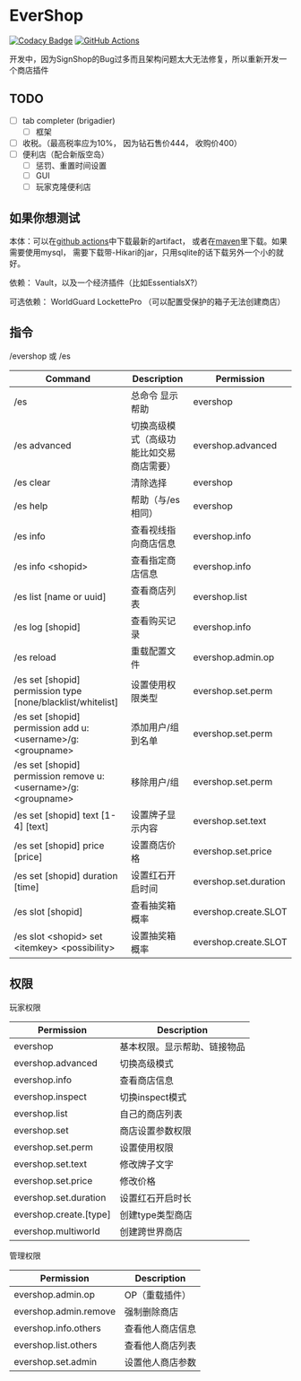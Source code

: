 # EverShop

[![Codacy Badge](https://api.codacy.com/project/badge/Grade/a9fb0d5ad5844f3098e80bc5fce01a2e)](https://app.codacy.com/gh/EverMCServer/EverShop?utm_source=github.com&utm_medium=referral&utm_content=EverMCServer/EverShop&utm_campaign=Badge_Grade_Dashboard)
[![GitHub Actions](https://github.com/EverMCServer/EverShop/workflows/Java%20CI%20with%20Maven/badge.svg)](https://github.com/EverMCServer/EverShop/actions)

开发中，因为SignShop的Bug过多而且架构问题太大无法修复，所以重新开发一个商店插件

## TODO

  - [ ] tab completer (brigadier)
    - [ ] 框架
  - [ ] 收税。（最高税率应为10%， 因为钻石售价444， 收购价400）
  - [ ] 便利店（配合新版空岛）
    - [ ] 惩罚、重置时间设置
    - [ ] GUI
    - [ ] 玩家克隆便利店

## 如果你想测试

本体：可以在[github actions](https://github.com/EverMCServer/EverShop/actions)中下载最新的artifact， 或者在[maven](http://maven-djytw.azurewebsites.net/maven-repository/com/evermc/evershop/EverShop/1.0/)里下载。如果需要使用mysql， 需要下载带-Hikari的jar，只用sqlite的话下载另外一个小的就好。

依赖： Vault，以及一个经济插件（比如EssentialsX?）

可选依赖： WorldGuard LockettePro （可以配置受保护的箱子无法创建商店）

## 指令

/evershop 或 /es

| Command | Description | Permission |
|---------|-------------|------------|
| /es | 总命令 显示帮助 | evershop |
| /es advanced | 切换高级模式（高级功能比如交易商店需要）| evershop.advanced |
| /es clear | 清除选择 | evershop |
| /es help | 帮助（与/es相同） | evershop |
| /es info | 查看视线指向商店信息 | evershop.info |
| /es info &lt;shopid> | 查看指定商店信息 | evershop.info |
| /es list [name or uuid] | 查看商店列表 | evershop.list |
| /es log [shopid] | 查看购买记录 | evershop.info |
| /es reload | 重载配置文件 | evershop.admin.op |
| /es set [shopid] permission type [none/blacklist/whitelist] | 设置使用权限类型 | evershop.set.perm |
| /es set [shopid] permission add u:&lt;username>/g:&lt;groupname> | 添加用户/组到名单 | evershop.set.perm |
| /es set [shopid] permission remove u:&lt;username>/g:&lt;groupname> | 移除用户/组 | evershop.set.perm |
| /es set [shopid] text [1-4] [text] | 设置牌子显示内容 | evershop.set.text |
| /es set [shopid] price [price] | 设置商店价格 | evershop.set.price |
| /es set [shopid] duration [time] | 设置红石开启时间 | evershop.set.duration |
| /es slot [shopid] | 查看抽奖箱概率 | evershop.create.SLOT |
| /es slot &lt;shopid> set &lt;itemkey> &lt;possibility>| 设置抽奖箱概率 | evershop.create.SLOT |

## 权限

玩家权限

| Permission | Description | 
|------------|-------------|
| evershop                | 基本权限。显示帮助、链接物品  |
| evershop.advanced       | 切换高级模式                 |
| evershop.info           | 查看商店信息                 |
| evershop.inspect        | 切换inspect模式              |
| evershop.list           | 自己的商店列表               |
| evershop.set            | 商店设置参数权限             |
| evershop.set.perm       | 设置使用权限                 |
| evershop.set.text       | 修改牌子文字                 |
| evershop.set.price      | 修改价格                     |
| evershop.set.duration   | 设置红石开启时长             |
| evershop.create.[type]  | 创建type类型商店             |
| evershop.multiworld     | 创建跨世界商店               |

管理权限

| Permission | Description | 
|------------|-------------|                    
| evershop.admin.op       | OP（重载插件）   |
| evershop.admin.remove   | 强制删除商店     |
| evershop.info.others    | 查看他人商店信息 |
| evershop.list.others    | 查看他人商店列表 |
| evershop.set.admin      | 设置他人商店参数 |
